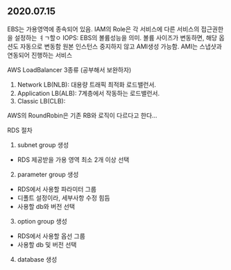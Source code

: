 2020.07.15
-----------
EBS는 가용영역에 종속되어 있음.
IAM의 Role은 각 서비스에 다른 서비스의 접근권한을 설정하는 ㅕㄱ할ㅇ
IOPS: EBS의 볼륨성능을 의미. 볼륨 사이즈가 변동하면, 해당 옵션도 자동으로 변동함
원본 인스턴스 중지하지 않고 AMI생성 가능함.
AMI는 스냅샷과 연동되어 진행하는 서비스

AWS LoadBalancer 3종류 (공부해서 보완하자)
1. Network LB(NLB): 대용량 트래픽 최적화 로드밸런서. 
2. Application LB(ALB): 7계층에서 작동하는 로드밸런서.
3. Classic LB(CLB):

AWS의 RoundRobin은 기존 RB와 로직이 다르다고 한다...

RDS 절차
1. subnet group 생성
- RDS 제공받을 가용 영역 최소 2개 이상 선택
2. parameter group 생성
- RDS에서 사용할 파라미터 그룹
- 디폴트 설정이라, 세부사항 수정 힘듬
- 사용할 db와 버전 선택
3. option group 생성
- RDS에서 사용할 옵선 그룹
- 사용할 db 및 버전 선택
4. database 생성
